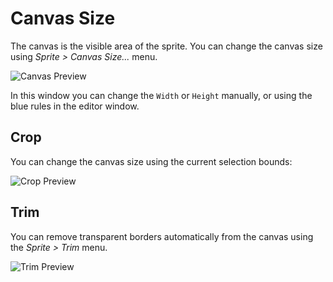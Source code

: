 # Canvas Size

The canvas is the visible area of the sprite. You can change the
canvas size using _Sprite > Canvas Size..._ menu.

<!-- PREVIEW: GIF, change canvas size to a bigger one, with previously placed sprite that is only partially visible in the original, small canvas and being shown in full after the change -->

![Canvas Preview](canvas/canvas.gif)

In this window you can change the `Width` or `Height` manually, or
using the blue rules in the editor window.

## Crop

You can change the canvas size using the current selection bounds:

<!-- PREVIEW: GIF, crop canvas from side and bottom, with a sprite miming leaning on a wall -->

![Crop Preview](canvas/crop.gif)

## Trim

You can remove transparent borders automatically from the canvas 
using the *Sprite > Trim* menu.

<!-- PREVIEW: GIF, trim canvas with a sprite miming being enclosed in a box -->

![Trim Preview](canvas/trim.gif)
